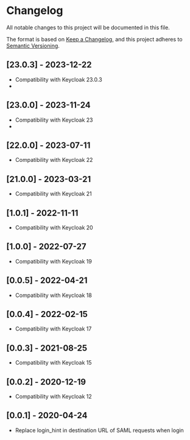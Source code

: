# Changelog

All notable changes to this project will be documented in this file.

The format is based on [Keep a Changelog](https://keepachangelog.com/en/1.0.0/),
and this project adheres to [Semantic Versioning](https://semver.org/spec/v2.0.0.html).

## [23.0.3] - 2023-12-22

* Compatibility with Keycloak 23.0.3
* 
## [23.0.0] - 2023-11-24

* Compatibility with Keycloak 23
* 
## [22.0.0] - 2023-07-11

* Compatibility with Keycloak 22

## [21.0.0] - 2023-03-21

* Compatibility with Keycloak 21

## [1.0.1] - 2022-11-11

* Compatibility with Keycloak 20

## [1.0.0] - 2022-07-27

* Compatibility with Keycloak 19

## [0.0.5] - 2022-04-21

* Compatibility with Keycloak 18

## [0.0.4] - 2022-02-15

* Compatibility with Keycloak 17

## [0.0.3] - 2021-08-25

* Compatibility with Keycloak 15

## [0.0.2] - 2020-12-19

* Compatibility with Keycloak 12

## [0.0.1] - 2020-04-24

* Replace login_hint in destination URL of SAML requests when login
